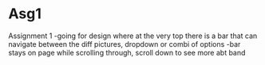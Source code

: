 # Asg1

Assignment 1
-going for design where at the very top there is a bar that can navigate between the diff pictures, dropdown or combi of options
-bar stays on page while scrolling through, scroll down to see more abt band
